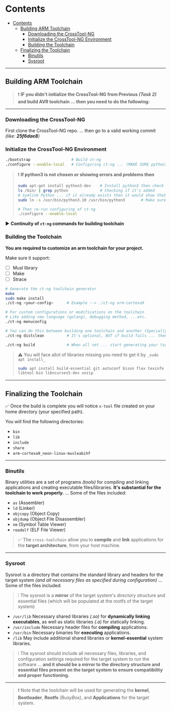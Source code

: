 # Contents

- [Contents](#contents)
  - [Building ARM Toolchain](#building-arm-toolchain)
    - [Downloading the CrossTool-NG](#downloading-the-crosstool-ng)
    - [Initialize the CrossTool-NG Environment](#initialize-the-crosstool-ng-environment)
    - [Building the Toolchain](#building-the-toolchain)
  - [Finalizing the Toolchain](#finalizing-the-toolchain)
    - [Binutils](#binutils)
    - [Sysroot](#sysroot)

---

## Building ARM Toolchain

> :exclamation: **IF you didn't initialize the CrossTool-NG from Previous _(Task 2)_ and build AVR toolchain ... then you need to do the following:**

---

### Downloading the CrossTool-NG

First clone the CrossTool-NG repo. ... then go to a valid working commit _(like: **25f6dae8**)_

### Initialize the CrossTool-NG Environment

```bash
./bootstrap                  # Build ct-ng
./configure --enable-local   # Configuring ct-ng ... (MAKE SURE python3 IS CHOSEN!!!)
```

> :exclamation: **If python3 is not chosen or showing errors and problems then**
>
> ```bash
> sudo apt-get install python3-dev    # Install python3 then check it's added to /bin/
> ls /bin/ | grep python              # Checking if it's added
> # Symlink Python ... if it already exists then it would show that it already exist
> sudo ln -s /usr/bin/python3.10 /usr/bin/python3       # Make sure to choose your python3 version
>
> # Then re-run configuring of ct-ng
> ./configure --enable-local
> ```

:arrow_forward: **Continuity of `ct-ng` commands for building toolchain**

### Building the Toolchain

**You are required to customize an arm toolchain for your project.**

Make sure it support:

- [ ] Musl library
- [ ] Make
- [ ] Strace

```bash
# Generate the ct-ng toolchain generator
make
sudo make install
./ct-ng <your-config>      # Example --> ./ct-ng arm-cortexa9

# For custom configurations or modifications on the toolchain
# Like adding new language (golang), debugging method, ...etc.
./ct-ng menuconfig

# You can do this between building one toolchain and another (Specially useful when build fails)
./ct-ng distclean          # It's optional, BUT if build fails ... then it's a MUST!

./ct-ng build              # When all set ... start generating your target toolchain
```

> :warning: You will face allot of libraries missing you need to get it by `_sudo apt install_`
>
> ```bash
> sudo apt install build-essential git autoconf bison flex texinfo help2man gawk \
> libtool-bin libncurses5-dev unzip
> ```

---

## Finalizing the Toolchain

:white_check_mark: Once the build is complete you will notice `x-tool` file created on your home directory (your specified path).

You will find the following directories:

- `bin`
- `lib`
- `include`
- `share`
- `arm-cortexa9_neon-linux-musleabihf`

---

### Binutils

Binary utilities are a set of programs _(tools)_ for compiling and linking applications and creating executable files/libraries. **It's substantial for the toolchain to work properly.** ... Some of the files included:

- `as` (Assembler)
- `ld` (Linker)
- `objcopy` (Object Copy)
- `objdump` (Object File Disassembler)
- `nm` (Symbol Table Viewer)
- `readelf` (ELF File Viewer)

> :white_check_mark: The `cross-toolchain` allow you to **compile** and **link** applications for the **target architecture**, from your host machine.

---

### Sysroot

Sysroot is a directory that contains the standard library and headers for the target system _(and all necessary files as specified during configuration)_ ... Some of the files included:

> :grey_exclamation: The sysroot is a **mirror** of the target system's directory structure and essential files (which will be populated at the rootfs of the target system)

- `/usr/lib` Necessary shared libraries _(.so)_ for **dynamically linking executables**, as well as static libraries _(.a)_ for statically linking.
- `/usr/include` Necessary header files for **compiling** applications.
- `/usr/bin` Necessary binaries for **executing** applications.
- `/lib` May include additional shared libraries or **kernel-essential** system libraries.

> :grey_exclamation: The sysroot should include all necessary files, libraries, and configuration settings required for the target system to run the software ... **and it should be a mirror to the directory structure and essential files present on the target system to ensure compatibility and proper functioning.**

---

> :exclamation: Note that the toolchain will be used for generating the **kernel**, **Bootloader**, **Rootfs** _(BusyBox)_, and **Applications** for the target system.
